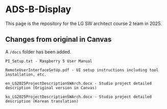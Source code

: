 # ADS-B-Display

This page is the repository for the LG SW architect course 2 team in 2025.

## Changes from original in Canvas

A `/docs` folder has been added.

```text
PI_Setup.txt - Raspberry 5 User Manual

RemoteUserInterfaceSetUp.pdf - UI setup instructions including tool installation, etc.

en_LG2025ProjectDescriptionSWArch.docx - Studio project detailed description (Original version in Canvas)

ko_LG2025ProjectDescriptionSWArch.docx - Studio project detailed description (Korean translation)
```
